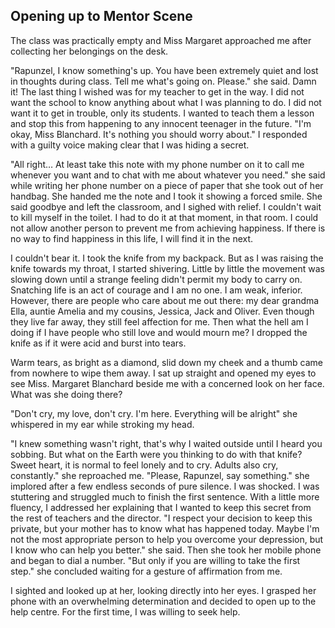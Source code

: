 ## Opening up to Mentor Scene

The class was practically empty and Miss Margaret approached me after collecting her belongings on the desk.  
 
"Rapunzel, I know something's up. You have been extremely quiet and lost in thoughts during class. Tell me what's going on. Please." she said. Damn it! The last thing I wished was for my teacher to get in the way. I did not want the school to know anything about what I was planning to do. I did not want it to get in trouble, only its students. I wanted to teach them a lesson and stop this from happening to any innocent teenager in the future. "I'm okay, Miss Blanchard. It's nothing you should worry about." I responded with a guilty voice making clear that I was hiding a secret.  
 
"All right… At least take this note with my phone number on it to call me whenever you want and to chat with me about whatever you need." she said while writing her phone number on a piece of paper that she took out of her handbag. She handed me the note and I took it showing a forced smile. She said goodbye and left the classroom, and I sighed with relief. I couldn't wait to kill myself in the toilet. I had to do it at that moment, in that room. I could not allow another person to prevent me from achieving happiness. If there is no way to find happiness in this life, I will find it in the next.  
 
I couldn't bear it. I took the knife from my backpack. But as I was raising the knife towards my throat, I started shivering. Little by little the movement was slowing down until a strange feeling didn't permit my body to carry on. Snatching life is an act of courage and I am no one. I am weak, inferior. However, there are people who care about me out there: my dear grandma Ella, auntie Amelia and my cousins, Jessica, Jack and Oliver. Even though they live far away, they still feel affection for me. Then what the hell am I doing if I have people who still love and would mourn me? I dropped the knife as if it were acid and burst into tears.  
 
Warm tears, as bright as a diamond, slid down my cheek and a thumb came from nowhere to wipe them away. I sat up straight and opened my eyes to see Miss. Margaret Blanchard beside me with a concerned look on her face. What was she doing there?  
 
"Don't cry, my love, don't cry. I'm here. Everything will be alright" she whispered in my ear while stroking my head.  
 
"I knew something wasn't right, that's why I waited outside until I heard you sobbing. But what on the Earth were you thinking to do with that knife? Sweet heart, it is normal to feel lonely and to cry. Adults also cry, constantly." she reproached me. "Please, Rapunzel, say something." she implored after a few endless seconds of pure silence. I was shocked. I was stuttering and struggled much to finish the first sentence. With a little more fluency, I addressed her explaining that I wanted to keep this secret from the rest of teachers and the director. "I respect your decision to keep this private, but your mother has to know what has happened today. Maybe I'm not the most appropriate person to help you overcome your depression, but I know who can help you better." she said. Then she took her mobile phone and began to dial a number. "But only if you are willing to take the first step." she concluded waiting for a gesture of affirmation from me.   
 
I sighted and looked up at her, looking directly into her eyes. I grasped her phone with an overwhelming determination and decided to open up to the help centre. For the first time, I was willing to seek help.  
